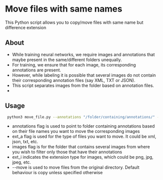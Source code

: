 # Move files with same names

This Python script allows you to copy/move files with same name but difference extension

## About

- While training neural networks, we require images and annotations that maybe present in the same/different folders unequally.
- For training, we ensure that for each image, its corresponding annotations are present.
- However, while labeling it is possible that several images do not contain their corresponding annotation files (say XML, TXT or JSON).
- This script separates images from the folder based on annotation files.
-
## Usage

```bash
 python3 move_file.py --annotations "/folder/containing/annotations/" --ext_a xml --images "folder/containing/images" --ext_i png      
```

- annotations flag is used to point to folder containing annotations based on their file names you want to move the corresponding images
- ext_a flag is used for the type of files you want to move. It could be xml, json, txt, etc.
- images flag is for the folder that contains several images from where you wish to filter only those that have their annotations
- ext_i indicates the extension type for images, which could be png, jpg, jpeg, etc.
- --move is used to move files from the original directory. Default behaviour is copy unless specified otherwise

